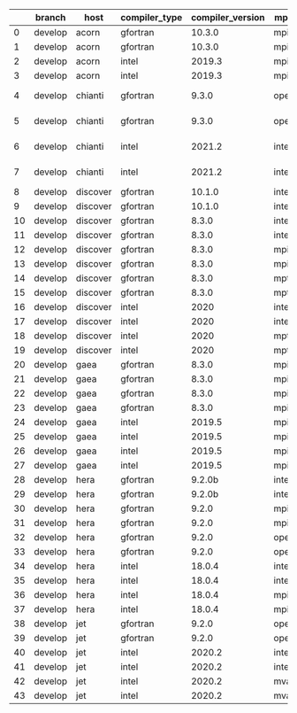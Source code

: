 |    | branch   | host     | compiler_type   | compiler_version   | mpi_type   | mpi_version        | o_g   | os     | unit_pass   | unit_fail   | system_pass   | system_fail   | example_pass   | example_fail   | nuopc_pass   | nuopc_fail   | build_passed   |
|----|----------|----------|-----------------|--------------------|------------|--------------------|-------|--------|-------------|-------------|---------------|---------------|----------------|----------------|--------------|--------------|----------------|
|  0 | develop  | acorn    | gfortran        | 10.3.0             | mpich3     | 8.1.7              | O     | Linux  | 9071        | 0           | 49            | 0             | 80             | 0              | 50           | 0            | True           |
|  1 | develop  | acorn    | gfortran        | 10.3.0             | mpich3     | 8.1.7              | g     | Linux  | 13695       | 0           | 49            | 0             | 80             | 0              | 50           | 0            | True           |
|  2 | develop  | acorn    | intel           | 2019.3             | mpi        | 8.1.7              | O     | Linux  | 11931       | queued28    | 49            | 0             | 80             | 0              | 50           | 0            | True           |
|  3 | develop  | acorn    | intel           | 2019.3             | mpi        | 8.1.7              | g     | Linux  | 11931       | queued28    | 49            | 0             | 80             | 0              | 50           | 0            | True           |
|  4 | develop  | chianti  | gfortran        | 9.3.0              | openmpi    | 4.0.5-gcc-9.3.0    | O     | Linux  | fail        | fail        | fail          | fail          | fail           | fail           | 0            | 50           | False          |
|  5 | develop  | chianti  | gfortran        | 9.3.0              | openmpi    | 4.0.5-gcc-9.3.0    | g     | Linux  | fail        | fail        | fail          | fail          | fail           | fail           | 0            | 50           | False          |
|  6 | develop  | chianti  | intel           | 2021.2             | intelmpi   | 2021.2.0-gcc-9.3.0 | O     | Linux  | fail        | fail        | fail          | fail          | fail           | fail           | 0            | 50           | False          |
|  7 | develop  | chianti  | intel           | 2021.2             | intelmpi   | 2021.2.0-gcc-9.3.0 | g     | Linux  | fail        | fail        | fail          | fail          | fail           | fail           | 0            | 50           | False          |
|  8 | develop  | discover | gfortran        | 10.1.0             | intelmpi   | 19.1.3.304         | O     | Linux  | fail        | fail        | fail          | fail          | fail           | fail           | queued       | queued       | True           |
|  9 | develop  | discover | gfortran        | 10.1.0             | intelmpi   | 19.1.3.304         | g     | Linux  | fail        | fail        | fail          | fail          | fail           | fail           | queued       | queued       | True           |
| 10 | develop  | discover | gfortran        | 8.3.0              | intelmpi   | 19.1.3.304         | O     | Linux  | fail        | fail        | fail          | fail          | fail           | fail           | queued       | queued       | True           |
| 11 | develop  | discover | gfortran        | 8.3.0              | intelmpi   | 19.1.3.304         | g     | Linux  | fail        | fail        | fail          | fail          | fail           | fail           | queued       | queued       | True           |
| 12 | develop  | discover | gfortran        | 8.3.0              | mpiuni     | None               | O     | Linux  | 7550        | 0           | 8             | 0             | 43             | 0              | 0            | 50           | False          |
| 13 | develop  | discover | gfortran        | 8.3.0              | mpiuni     | None               | g     | Linux  | fail        | fail        | fail          | fail          | fail           | fail           | queued       | queued       | False          |
| 14 | develop  | discover | gfortran        | 8.3.0              | mpt        | 2.17               | O     | Linux  | fail        | fail        | fail          | fail          | fail           | fail           | queued       | queued       | True           |
| 15 | develop  | discover | gfortran        | 8.3.0              | mpt        | 2.17               | g     | Linux  | fail        | fail        | fail          | fail          | fail           | fail           | queued       | queued       | True           |
| 16 | develop  | discover | intel           | 2020               | intelmpi   | 19.1.3.304         | O     | Linux  | fail        | fail        | fail          | fail          | fail           | fail           | queued       | queued       | True           |
| 17 | develop  | discover | intel           | 2020               | intelmpi   | 19.1.3.304         | g     | Linux  | fail        | fail        | fail          | fail          | fail           | fail           | queued       | queued       | True           |
| 18 | develop  | discover | intel           | 2020               | mpt        | 2.17               | O     | Linux  | fail        | fail        | fail          | fail          | fail           | fail           | queued       | queued       | True           |
| 19 | develop  | discover | intel           | 2020               | mpt        | 2.17               | g     | Linux  | fail        | fail        | fail          | fail          | fail           | fail           | queued       | queued       | True           |
| 20 | develop  | gaea     | gfortran        | 8.3.0              | mpi        | 7.7.11             | O     | Unicos | 9070        | 1           | 49            | 0             | 80             | 0              | 47           | 3            | False          |
| 21 | develop  | gaea     | gfortran        | 8.3.0              | mpi        | 7.7.11             | g     | Unicos | 13694       | 1           | 49            | 0             | 80             | 0              | 47           | 3            | False          |
| 22 | develop  | gaea     | gfortran        | 8.3.0              | mpiuni     | None               | O     | Unicos | 7550        | 0           | 8             | 0             | 43             | 0              | 0            | 50           | False          |
| 23 | develop  | gaea     | gfortran        | 8.3.0              | mpiuni     | None               | g     | Unicos | 12174       | 0           | 8             | 0             | 43             | 0              | 0            | 50           | False          |
| 24 | develop  | gaea     | intel           | 2019.5             | mpi        | 7.7.11             | O     | Unicos | 11916       | queued13    | 49            | 0             | 80             | 0              | 47           | 3            | False          |
| 25 | develop  | gaea     | intel           | 2019.5             | mpi        | 7.7.11             | g     | Unicos | 11916       | queued13    | 49            | 0             | 80             | 0              | 47           | 3            | False          |
| 26 | develop  | gaea     | intel           | 2019.5             | mpiuni     | None               | O     | Unicos | 10395       | queued13    | 8             | 0             | 43             | 0              | 0            | 50           | False          |
| 27 | develop  | gaea     | intel           | 2019.5             | mpiuni     | None               | g     | Unicos | 10395       | queued13    | 8             | 0             | 43             | 0              | 0            | 50           | False          |
| 28 | develop  | hera     | gfortran        | 9.2.0b             | intelmpi   | 2020               | O     | Linux  | fail        | fail        | fail          | fail          | fail           | fail           | queued       | queued       | True           |
| 29 | develop  | hera     | gfortran        | 9.2.0b             | intelmpi   | 2020               | g     | Linux  | fail        | fail        | fail          | fail          | fail           | fail           | queued       | queued       | True           |
| 30 | develop  | hera     | gfortran        | 9.2.0              | mpiuni     | None               | O     | Linux  | 7550        | 0           | 8             | 0             | 43             | 0              | 0            | 50           | False          |
| 31 | develop  | hera     | gfortran        | 9.2.0              | mpiuni     | None               | g     | Linux  | 12174       | 0           | 8             | 0             | 43             | 0              | 0            | 50           | False          |
| 32 | develop  | hera     | gfortran        | 9.2.0              | openmpi    | 3.1.4              | O     | Linux  | fail        | fail        | fail          | fail          | fail           | fail           | queued       | queued       | True           |
| 33 | develop  | hera     | gfortran        | 9.2.0              | openmpi    | 3.1.4              | g     | Linux  | fail        | fail        | fail          | fail          | fail           | fail           | queued       | queued       | True           |
| 34 | develop  | hera     | intel           | 18.0.4             | intelmpi   | 2018.4.274         | O     | Linux  | fail        | fail        | fail          | fail          | fail           | fail           | queued       | queued       | True           |
| 35 | develop  | hera     | intel           | 18.0.4             | intelmpi   | 2018.4.274         | g     | Linux  | fail        | fail        | fail          | fail          | fail           | fail           | queued       | queued       | True           |
| 36 | develop  | hera     | intel           | 18.0.4             | mpiuni     | None               | O     | Linux  | fail        | fail        | fail          | fail          | fail           | fail           | queued       | queued       | False          |
| 37 | develop  | hera     | intel           | 18.0.4             | mpiuni     | None               | g     | Linux  | fail        | fail        | fail          | fail          | fail           | fail           | queued       | queued       | False          |
| 38 | develop  | jet      | gfortran        | 9.2.0              | openmpi    | 3.1.4              | O     | Linux  | 9071        | 0           | 49            | 0             | 80             | 0              | 50           | 0            | True           |
| 39 | develop  | jet      | gfortran        | 9.2.0              | openmpi    | 3.1.4              | g     | Linux  | 13695       | 0           | 49            | 0             | 80             | 0              | 50           | 0            | True           |
| 40 | develop  | jet      | intel           | 2020.2             | intelmpi   | 2020.2             | O     | Linux  | 11939       | queued36    | 49            | 0             | 80             | 0              | 50           | 0            | True           |
| 41 | develop  | jet      | intel           | 2020.2             | intelmpi   | 2020.2             | g     | Linux  | 13695       | 0           | 49            | 0             | 80             | 0              | 50           | 0            | True           |
| 42 | develop  | jet      | intel           | 2020.2             | mvapich2   | 2.3                | O     | Linux  | 11939       | queued36    | 49            | 0             | 80             | 0              | 44           | 6            | True           |
| 43 | develop  | jet      | intel           | 2020.2             | mvapich2   | 2.3                | g     | Linux  | 13695       | 0           | 49            | 0             | 80             | 0              | 44           | 6            | True           |